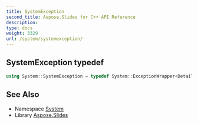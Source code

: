 ```yaml
---
title: SystemException
second_title: Aspose.Slides for C++ API Reference
description: 
type: docs
weight: 3329
url: /system/systemexception/
---
```

## SystemException typedef




```cpp
using System::SystemException = typedef System::ExceptionWrapper<Details_SystemException >
```

## See Also

* Namespace [System](../)
* Library [Aspose.Slides](../../)